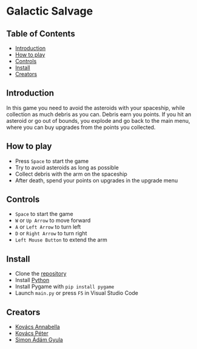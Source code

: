 # Galactic Salvage

## Table of Contents
 - [Introduction](#Introduction)
 - [How to play](#How-to-play)
 - [Controls](#Controls)
 - [Install](#Install)
 - [Creators](#Creators)

## Introduction
In this game you need to avoid the asteroids with your spaceship, while collection as much debris as you can. 
Debris earn you points. If you hit an asteroid or go out of bounds, you explode and go back to the main menu, 
where you can buy upgrades from the points you collected.

## How to play
- Press `Space` to start the game
- Try to avoid asteroids as long as possible
- Collect debris with the arm on the spaceship
- After death, spend your points on upgrades in the upgrade menu

## Controls
- `Space` to start the game
- `W` or `Up Arrow` to move forward
- `A` or `Left Arrow` to turn left
- `D` or `Right Arrow` to turn right
- `Left Mouse Button` to extend the arm

## Install
- Clone the [repository](https://github.com/simonadamgyula/GalacticSalvage.git)
- Install [Python](https://www.python.org/ftp/python/3.12.3/python-3.12.3-amd64.exe)
- Install Pygame with `pip install pygame`
- Launch `main.py` or press `F5` in Visual Studio Code

## Creators
- [Kovács Annabella](https://github.com/kovacsannabella)
- [Kovács Péter](https://github.com/kovacspeter07)
- [Simon Ádám Gyula](https://github.com/simonadamgyula)


